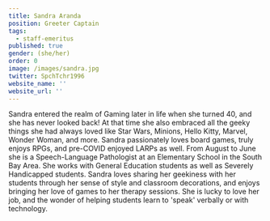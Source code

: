 ```yaml
---
title: Sandra Aranda
position: Greeter Captain
tags:
  - staff-emeritus
published: true
gender: (she/her)
order: 0
image: /images/sandra.jpg
twitter: SpchTchr1996
website_name: ''
website_url: ''
---
```


Sandra entered the realm of Gaming later in life when she turned 40, and she has never looked back! At that time she also embraced all the geeky things she had always loved like Star Wars, Minions, Hello Kitty, Marvel, Wonder Woman, and more. Sandra passionately loves board games, truly enjoys RPGs, and pre-COVID enjoyed LARPs as well. From August to June she is a Speech-Language Pathologist at an Elementary School in the South Bay Area. She works with General Education students as well as Severely Handicapped students. Sandra loves sharing her geekiness with her students through her sense of style and classroom decorations, and enjoys bringing her love of games to her therapy sessions. She is lucky to love her job, and the wonder of helping students learn to 'speak' verbally or with technology.
